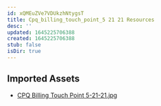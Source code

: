 ```yaml
---
id: xQMEuZVe7VDUkzhNtygsT
title: Cpq_billing_touch_point_5 21 21 Resources
desc: ''
updated: 1645225706388
created: 1645225706388
stub: false
isDir: true
---
```

## Imported Assets
- [CPQ Billing Touch Point 5-21-21.jpg](/assets/cpq-billing-touch-point-5-21-21-zWSfgT7Z7UZN.jpg)
